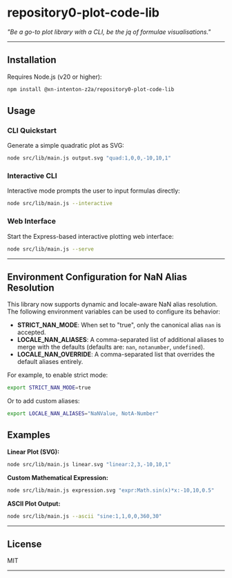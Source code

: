 # repository0-plot-code-lib

_"Be a go-to plot library with a CLI, be the jq of formulae visualisations."_

---

## Installation

Requires Node.js (v20 or higher):

```bash
npm install @xn-intenton-z2a/repository0-plot-code-lib
```

## Usage

### CLI Quickstart

Generate a simple quadratic plot as SVG:

```bash
node src/lib/main.js output.svg "quad:1,0,0,-10,10,1"
```

### Interactive CLI

Interactive mode prompts the user to input formulas directly:

```bash
node src/lib/main.js --interactive
```

### Web Interface

Start the Express-based interactive plotting web interface:

```bash
node src/lib/main.js --serve
```

---

## Environment Configuration for NaN Alias Resolution

This library now supports dynamic and locale-aware NaN alias resolution. The following environment variables can be used to configure its behavior:

- **STRICT_NAN_MODE**: When set to "true", only the canonical alias `nan` is accepted.
- **LOCALE_NAN_ALIASES**: A comma-separated list of additional aliases to merge with the defaults (defaults are: `nan`, `notanumber`, `undefined`).
- **LOCALE_NAN_OVERRIDE**: A comma-separated list that overrides the default aliases entirely.

For example, to enable strict mode:

```bash
export STRICT_NAN_MODE=true
```

Or to add custom aliases:

```bash
export LOCALE_NAN_ALIASES="NaNValue, NotA-Number"
```

## Examples

**Linear Plot (SVG):**

```bash
node src/lib/main.js linear.svg "linear:2,3,-10,10,1"
```

**Custom Mathematical Expression:**

```bash
node src/lib/main.js expression.svg "expr:Math.sin(x)*x:-10,10,0.5"
```

**ASCII Plot Output:**

```bash
node src/lib/main.js --ascii "sine:1,1,0,0,360,30"
```

---

## License

MIT

---
